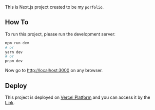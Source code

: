 This is Next.js project created to be my `porfolio`.

## How To

To run this project, please run the development server:

```bash
npm run dev
# or
yarn dev
# or
pnpm dev
```

Now go to [http://localhost:3000](http://localhost:3000) on any browser.

## Deploy
This project is deployed on [Vercel Platform](https://vercel.com/) and you can access it by the [Link](https://portfolio-mathiaslost.vercel.app/).